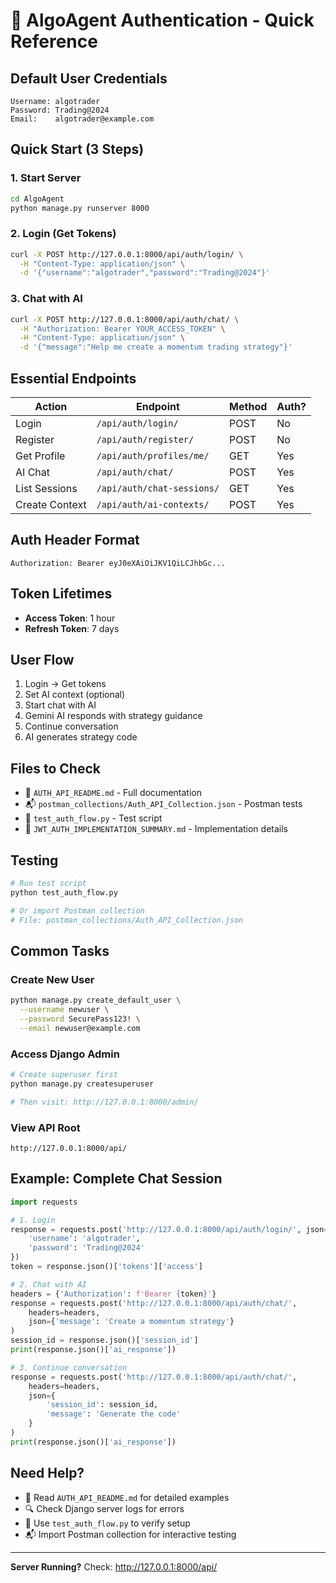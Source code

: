 # 🚀 AlgoAgent Authentication - Quick Reference

## Default User Credentials
```
Username: algotrader
Password: Trading@2024
Email:    algotrader@example.com
```

## Quick Start (3 Steps)

### 1. Start Server
```bash
cd AlgoAgent
python manage.py runserver 8000
```

### 2. Login (Get Tokens)
```bash
curl -X POST http://127.0.0.1:8000/api/auth/login/ \
  -H "Content-Type: application/json" \
  -d '{"username":"algotrader","password":"Trading@2024"}'
```

### 3. Chat with AI
```bash
curl -X POST http://127.0.0.1:8000/api/auth/chat/ \
  -H "Authorization: Bearer YOUR_ACCESS_TOKEN" \
  -H "Content-Type: application/json" \
  -d '{"message":"Help me create a momentum trading strategy"}'
```

## Essential Endpoints

| Action | Endpoint | Method | Auth? |
|--------|----------|--------|-------|
| Login | `/api/auth/login/` | POST | No |
| Register | `/api/auth/register/` | POST | No |
| Get Profile | `/api/auth/profiles/me/` | GET | Yes |
| AI Chat | `/api/auth/chat/` | POST | Yes |
| List Sessions | `/api/auth/chat-sessions/` | GET | Yes |
| Create Context | `/api/auth/ai-contexts/` | POST | Yes |

## Auth Header Format
```
Authorization: Bearer eyJ0eXAiOiJKV1QiLCJhbGc...
```

## Token Lifetimes
- **Access Token**: 1 hour
- **Refresh Token**: 7 days

## User Flow
1. Login → Get tokens
2. Set AI context (optional)
3. Start chat with AI
4. Gemini AI responds with strategy guidance
5. Continue conversation
6. AI generates strategy code

## Files to Check
- 📖 `AUTH_API_README.md` - Full documentation
- 📬 `postman_collections/Auth_API_Collection.json` - Postman tests
- 🧪 `test_auth_flow.py` - Test script
- 📝 `JWT_AUTH_IMPLEMENTATION_SUMMARY.md` - Implementation details

## Testing
```bash
# Run test script
python test_auth_flow.py

# Or import Postman collection
# File: postman_collections/Auth_API_Collection.json
```

## Common Tasks

### Create New User
```bash
python manage.py create_default_user \
  --username newuser \
  --password SecurePass123! \
  --email newuser@example.com
```

### Access Django Admin
```bash
# Create superuser first
python manage.py createsuperuser

# Then visit: http://127.0.0.1:8000/admin/
```

### View API Root
```
http://127.0.0.1:8000/api/
```

## Example: Complete Chat Session

```python
import requests

# 1. Login
response = requests.post('http://127.0.0.1:8000/api/auth/login/', json={
    'username': 'algotrader',
    'password': 'Trading@2024'
})
token = response.json()['tokens']['access']

# 2. Chat with AI
headers = {'Authorization': f'Bearer {token}'}
response = requests.post('http://127.0.0.1:8000/api/auth/chat/', 
    headers=headers,
    json={'message': 'Create a momentum strategy'}
)
session_id = response.json()['session_id']
print(response.json()['ai_response'])

# 3. Continue conversation
response = requests.post('http://127.0.0.1:8000/api/auth/chat/',
    headers=headers,
    json={
        'session_id': session_id,
        'message': 'Generate the code'
    }
)
print(response.json()['ai_response'])
```

## Need Help?
- 📖 Read `AUTH_API_README.md` for detailed examples
- 🔍 Check Django server logs for errors
- 🧪 Use `test_auth_flow.py` to verify setup
- 📬 Import Postman collection for interactive testing

---
**Server Running?** Check: http://127.0.0.1:8000/api/

